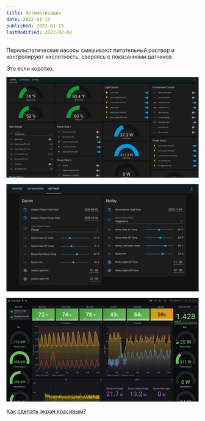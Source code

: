 ```yaml
---
title: Автоматизация
date: 2022-01-15
published: 2022-01-15
lastModified: 2022-02-02
---
```


Перильстатические насосы смешивают питательный раствор и контролируют кислотность, сверяясь с показаниями датчиков.

Это если коротко.

![Home Assistant example](home-assistant-example-1.png)

![Home Assistant example](home-assistant-example-2.png)

![Home Assistant example](home-assistant-example-3.png)

[Как сделать экран красивым?](/ru/make/hydroponics/dashboard-ui)